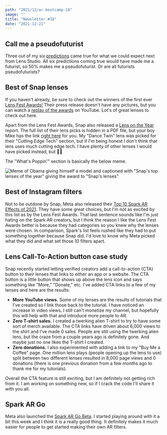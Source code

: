 ```yaml
---
path: "2021/12/ar-bootcamp-18"
image: ""
title: "Newsletter #18"
date: "2021-12-21"
---
```


## Call me a pseudofuturist

Three out of my six [predictions](https://arbootcamp.com/newsletter/2021/11/ar-bootcamp-16#my-snap-ar-predictions) came true for what we could expect next from Lens Studio. All six predictions coming true would have made me a futurist, so 50% makes me a pseudofuturist. Or are all futurists pseudofuturists?

## Best of Snap lenses

If you haven't already, be sure to check out the winners of the first ever [Lens Fest Awards!](https://newsroom.snap.com/lens-fest-awards-announcement) Their press release doesn't have any pictures, but you can watch a [replay of the awards](https://youtu.be/NjZdh-4cSuw?t=517) on YouTube. Lot's of great lenses to check out here.

Apart from the Lens Fest Awards, Snap also released a [Lens on the Year](https://newsroom.snap.com/lens-on-the-year-2021) report. The full list of their lens picks is hidden in a PDF file, but your boy Mike has the link [right here](https://assets.ctfassets.net/o1znirz7lzo4/4aTWpE6d98N20GdyK1UPWy/2f10f40d7899bfd73994fd6eaecefb59/Snap-s_-Lens_on_the_Year-_2021.pdf) for you. My "Dance Twin" lens was picked for their "Cutting Edge Tech" section, but if I'm being honest I don't think that lens uses much cutting edge tech. I have plenty of other lenses I would have picked instead, but 🤷‍♂️

The "What's Poppin'" section is basically the below meme.

![Meme of Obama giving himself a model and captioned with "Snap's top lenses of the year" giving the award to "Snap's lenses"](/images/newsletter/2021/12/obama-snap-meme.jpg)

## Best of Instagram filters

Not to be outdone by Snap, Meta also released their [Top 10 Spark AR Effects of 2021](https://sparkar.facebook.com/blog/top-spark-ar-effects-2021/). They have some great choices, but I'm not as excited by this list as by the Lens Fest Awards. That last sentence sounds like I'm just hating on the Spark AR creators, but I think the reason I like the Lens Fest Awards better is because they had categories so you knew why the lenses were chosen. In comparison, Spark's list feels rushed like they had to put something together because Snap did. I'd love to know why Meta picked what they did and what set those 10 filters apart.

## Lens Call-To-Action button case study

Snap recently started letting verified creators add a call-to-action (CTA) button to their lenses that links to either an app or a website. The CTA button is a little button that shows up above the lens icon and says something like "More," "Donate," etc. I've added CTA links to a few of my lenses and here are the results:

* **More YouTube views.** Some of my lenses are the results of tutorials that I've created so I link those back to the tutorial. I have noticed an increase in video views. I still can't monetize my channel, but hopefully this will help with that and introduce more people to AR.
* **Zero T-shirt sales.** I created a twerking alien T-shirt to try to have some sort of merch available. The CTA links have driven about 6,000 views to the shirt and I've made 0 sales. People are still using the twerking alien lens, but the craze from a couple years ago is definitely gone. And maybe just no one likes the T-shirt I created.
* **Zero donations.** I also experimented with adding a link to my "Buy Me a Coffee" page. One million lens plays (people opening up the lens to use) split between two different lenses resulted in 8,000 page views and 0 donations (there is one previous donation from a few months ago to thank me for my tutorials).

Overall the CTA feature is still exciting, but I am definitely not getting rich from it. I am working on something new, so if I crack the code I'll share it with you all.

## Spark AR Go

Meta also launched the [Spark AR Go Beta](https://go.facebookinc.com/SparkARGo-Signup.html). I started playing around with it a bit this week and I think it is a really good thing. It definitely makes it much easier for people to get started making their own AR filters.
